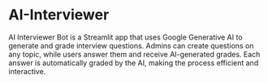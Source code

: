 # AI-Interviewer
AI Interviewer Bot is a Streamlit app that uses Google Generative AI to generate and grade interview questions. Admins can create questions on any topic, while users answer them and receive AI-generated grades. Each answer is automatically graded by the AI, making the process efficient and interactive.
